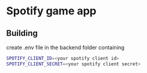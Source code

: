 # Spotify game app

## Building

create .env file in the backend folder containing

```bash
SPOTIFY_CLIENT_ID=<your spotify client id>
SPOTIFY_CLIENT_SECRET=<your spotify client secret>
```
